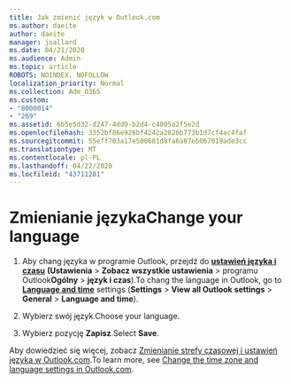 ```yaml
---
title: Jak zmienić język w Outlook.com
ms.author: daeite
author: daeite
manager: joallard
ms.date: 04/21/2020
ms.audience: Admin
ms.topic: article
ROBOTS: NOINDEX, NOFOLLOW
localization_priority: Normal
ms.collection: Adm_O365
ms.custom:
- "8000014"
- "269"
ms.assetid: 6b5e5d32-d247-4dd9-b2d4-c4805a2f5e2d
ms.openlocfilehash: 3352bf86e926bf4242a2826b773b1d7cf4ac4faf
ms.sourcegitcommit: 55eff703a17e500681d8fa6a87eb067019ade3cc
ms.translationtype: MT
ms.contentlocale: pl-PL
ms.lasthandoff: 04/22/2020
ms.locfileid: "43711281"
---
```

# <a name="change-your-language"></a><span data-ttu-id="3bf49-102">Zmienianie języka</span><span class="sxs-lookup"><span data-stu-id="3bf49-102">Change your language</span></span>

1. <span data-ttu-id="3bf49-103">Aby chang języka w programie Outlook, przejdź do [**ustawień języka i czasu**](https://outlook.live.com/mail/options/general/timeAndLanguage/regional) **(Ustawienia** \> **Zobacz wszystkie ustawienia** > programu Outlook**Ogólny** > **język i czas**).</span><span class="sxs-lookup"><span data-stu-id="3bf49-103">To chang the language in Outlook, go to [**Language and time**](https://outlook.live.com/mail/options/general/timeAndLanguage/regional) settings (**Settings** \> **View all Outlook settings** > **General** > **Language and time**).</span></span>

2. <span data-ttu-id="3bf49-104">Wybierz swój język.</span><span class="sxs-lookup"><span data-stu-id="3bf49-104">Choose your language.</span></span>

3. <span data-ttu-id="3bf49-105">Wybierz pozycję **Zapisz**.</span><span class="sxs-lookup"><span data-stu-id="3bf49-105">Select **Save**.</span></span>

<span data-ttu-id="3bf49-106">Aby dowiedzieć się więcej, zobacz [Zmienianie strefy czasowej i ustawień języka w Outlook.com](https://go.microsoft.com/fwlink/p/?linkid=873132).</span><span class="sxs-lookup"><span data-stu-id="3bf49-106">To learn more, see [Change the time zone and language settings in Outlook.com](https://go.microsoft.com/fwlink/p/?linkid=873132).</span></span>